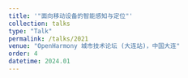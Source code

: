 ```yaml
---
title: '"面向移动设备的智能感知与定位"'
collection: talks
type: "Talk"
permalink: /talks/2021
venue: "OpenHarmony 城市技术论坛 (大连站)，中国大连"
order: 4
datetime: 2024.01
---
```

